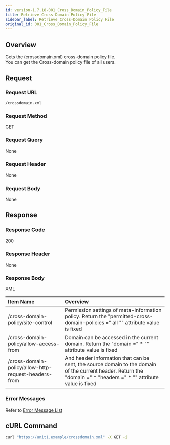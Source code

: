 ```yaml
---
id: version-1.7.18-001_Cross_Domain_Policy_File
title: Retrieve Cross-Domain Policy File
sidebar_label: Retrieve Cross-Domain Policy File
original_id: 001_Cross_Domain_Policy_File
---
```


## Overview

Gets the (crossdomain.xml) cross-domain policy file.  
You can get the Cross-domain policy file of all users.

## Request

### Request URL

```
/crossdomain.xml
```

### Request Method

GET

### Request Query

None

### Request Header

None

### Request Body

None


## Response

### Response Code

200

### Response Header

None

### Response Body

XML

|Item Name|Overview|
|:--|:--|
|/cross-domain-policy/site-control|Permission settings of meta-information policy. Return the "permitted-cross-domain-policies =" all "" attribute value is fixed|
|/cross-domain-policy/allow-access-from|Domain can be accessed in the current domain. Return the "domain =" * "" attribute value is fixed|
|/cross-domain-policy/allow-http-request-headers-from|And header information that can be sent, the source domain to the domain of the current header. Return the "domain =" * "headers =" * "" attribute value is fixed|

### Error Messages

Refer to [Error Message List](004_Error_Messages.md)

## cURL Command

```sh
curl "https://unit1.example/crossdomain.xml" -X GET -i
```


